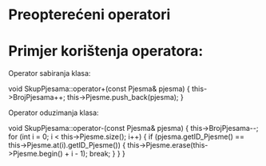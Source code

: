 # Preopterećeni operatori

# Primjer korištenja operatora: 


Operator sabiranja klasa:

<code-block lang="c++">
void SkupPjesama::operator+(const Pjesma& pjesma)
{
this->BrojPjesama++;
this->Pjesme.push_back(pjesma);
}
</code-block>


Operator oduzimanja klasa:

<code-block lang="c++">
void SkupPjesama::operator-(const Pjesma& pjesma)
{
    this->BrojPjesama--;
    for (int i = 0; i < this->Pjesme.size(); i++)
    {
        if (pjesma.getID_Pjesme() == this->Pjesme.at(i).getID_Pjesme())
        {
            this->Pjesme.erase(this->Pjesme.begin() + i - 1);
            break;
        }
    }
}

</code-block>
